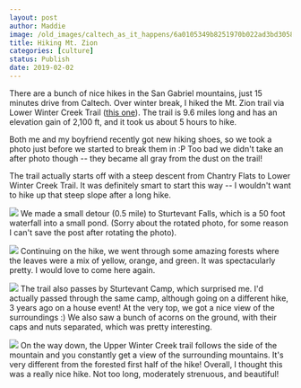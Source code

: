 ```yaml
---
layout: post
author: Maddie
image: /old_images/caltech_as_it_happens/6a0105349b8251970b022ad3bd3058200d.jpg
title: Hiking Mt. Zion
categories: [culture]
status: Publish
date: 2019-02-02
---
```


There are a bunch of nice hikes in the San Gabriel mountains, just 15 minutes drive from Caltech. Over winter break, I hiked the Mt. Zion trail via Lower Winter Creek Trail ([this one](https://socalhiker.net/chantry-flats-sturtevant-camp-mt-zion/)). The trail is 9.6 miles long and has an elevation gain of 2,100 ft, and it took us about 5 hours to hike.

Both me and my boyfriend recently got new hiking shoes, so we took a photo just before we started to break them in :P Too bad we didn't take an after photo though -- they became all gray from the dust on the trail!

The trail actually starts off with a steep descent from Chantry Flats to Lower Winter Creek Trail. It was definitely smart to start this way -- I wouldn't want to hike up that steep slope after a long hike.


![](/old_images/caltech_as_it_happens/6a0105349b8251970b022ad3bd304d200d.jpg)
We made a small detour (0.5 mile) to Sturtevant Falls, which is a 50 foot waterfall into a small pond. (Sorry about the rotated photo, for some reason I can't save the post after rotating the photo).


![](/old_images/caltech_as_it_happens/6a0105349b8251970b022ad3bd3039200d.jpg)
Continuing on the hike, we went through some amazing forests where the leaves were a mix of yellow, orange, and green. It was spectacularly pretty. I would love to come here again.


![](/old_images/caltech_as_it_happens/6a0105349b8251970b022ad3bd3034200d.jpg)
The trail also passes by Sturtevant Camp, which surprised me. I'd actually passed through the same camp, although going on a different hike, 3 years ago on a house event!
At the very top, we got a nice view of the surroundings :) We also saw a bunch of acorns on the ground, with their caps and nuts separated, which was pretty interesting. 


![](/old_images/caltech_as_it_happens/6a0105349b8251970b022ad3bd3041200d.jpg)
On the way down, the Upper Winter Creek trail follows the side of the mountain and you constantly get a view of the surrounding mountains. It's very different from the forested first half of the hike!
Overall, I thought this was a really nice hike. Not too long, moderately strenuous, and beautiful!
